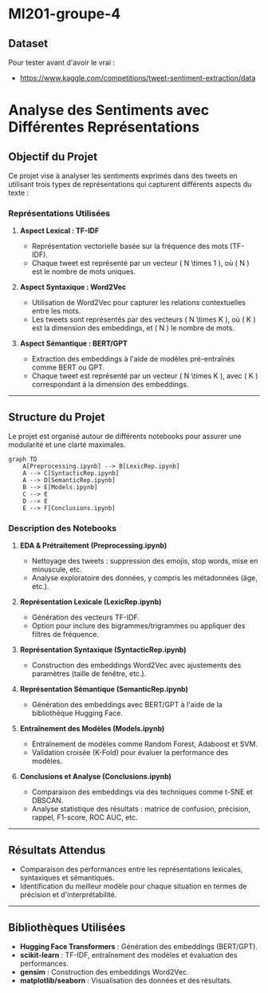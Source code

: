 # MI201-groupe-4

## Dataset 

Pour tester avant d'avoir le vrai : 

* https://www.kaggle.com/competitions/tweet-sentiment-extraction/data

# Analyse des Sentiments avec Différentes Représentations

## Objectif du Projet
Ce projet vise à analyser les sentiments exprimés dans des tweets en utilisant trois types de représentations qui capturent différents aspects du texte :

### Représentations Utilisées
1. **Aspect Lexical : TF-IDF**
   - Représentation vectorielle basée sur la fréquence des mots (TF-IDF).
   - Chaque tweet est représenté par un vecteur \( N \times 1 \), où \( N \) est le nombre de mots uniques.

2. **Aspect Syntaxique : Word2Vec**
   - Utilisation de Word2Vec pour capturer les relations contextuelles entre les mots.
   - Les tweets sont représentés par des vecteurs \( N \times K \), où \( K \) est la dimension des embeddings, et \( N \) le nombre de mots.

3. **Aspect Sémantique : BERT/GPT**
   - Extraction des embeddings à l'aide de modèles pré-entraînés comme BERT ou GPT.
   - Chaque tweet est représenté par un vecteur \( N \times K \), avec \( K \) correspondant à la dimension des embeddings.

---

## Structure du Projet
Le projet est organisé autour de différents notebooks pour assurer une modularité et une clarté maximales.

```mermaid
graph TD
    A[Preprocessing.ipynb] --> B[LexicRep.ipynb]
    A --> C[SyntacticRep.ipynb]
    A --> D[SemanticRep.ipynb]
    B --> E[Models.ipynb]
    C --> E
    D --> E
    E --> F[Conclusions.ipynb]
```

### Description des Notebooks
1. **EDA & Prétraitement (Preprocessing.ipynb)**
   - Nettoyage des tweets : suppression des emojis, stop words, mise en minuscule, etc.
   - Analyse exploratoire des données, y compris les métadonnées (âge, etc.).

2. **Représentation Lexicale (LexicRep.ipynb)**
   - Génération des vecteurs TF-IDF.
   - Option pour inclure des bigrammes/trigrammes ou appliquer des filtres de fréquence.

3. **Représentation Syntaxique (SyntacticRep.ipynb)**
   - Construction des embeddings Word2Vec avec ajustements des paramètres (taille de fenêtre, etc.).

4. **Représentation Sémantique (SemanticRep.ipynb)**
   - Génération des embeddings avec BERT/GPT à l'aide de la bibliothèque Hugging Face.

5. **Entraînement des Modèles (Models.ipynb)**
   - Entraînement de modèles comme Random Forest, Adaboost et SVM.
   - Validation croisée (K-Fold) pour évaluer la performance des modèles.

6. **Conclusions et Analyse (Conclusions.ipynb)**
   - Comparaison des embeddings via des techniques comme t-SNE et DBSCAN.
   - Analyse statistique des résultats : matrice de confusion, précision, rappel, F1-score, ROC AUC, etc.

---

## Résultats Attendus
- Comparaison des performances entre les représentations lexicales, syntaxiques et sémantiques.
- Identification du meilleur modèle pour chaque situation en termes de précision et d'interprétabilité.

---

## Bibliothèques Utilisées
- **Hugging Face Transformers** : Génération des embeddings (BERT/GPT).
- **scikit-learn** : TF-IDF, entraînement des modèles et évaluation des performances.
- **gensim** : Construction des embeddings Word2Vec.
- **matplotlib/seaborn** : Visualisation des données et des résultats.

